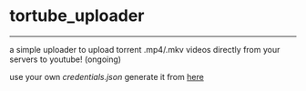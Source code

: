 # tortube_uploader
---
a simple uploader to upload torrent .mp4/.mkv videos directly from your servers to youtube! (ongoing)

use your own *credentials.json* generate it from [here](https://console.developers.google.com/)

